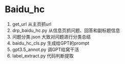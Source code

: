 # Baidu_hc

1. get_url 从主页抓url
2. drp_baidu_hc.py  从信息页抓问题、回答和副标题信息
3. 问题分类.json  大致对问题进行分类总结
4. baidu_hc_cls.py 生成给GPT的prompt
5. gpt3.5_annot.py  调GPT给窝干活
6. label_extract.py  代码判断提取